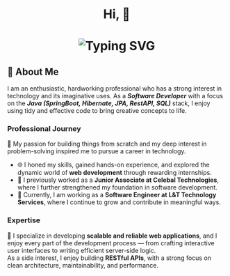 <h1 align="center">
  Hi, 👋
</h1>

<h1 align="center">
  <img src="https://readme-typing-svg.herokuapp.com?font=Noto+Sans+Mono&pause=1000&color=ff9100fd&random=false&width=435&lines=I'm+Radha+Kumari;A+Software+Engineer;A+Java+Developer" alt="Typing SVG" />
</h1>

## 🚀 About Me

I am an enthusiastic, hardworking professional who has a strong interest in technology and its imaginative uses. As a *__Software Developer__* with a focus on the *__Java (SpringBoot, Hibernate, JPA, RestAPI, SQL)__* stack, I enjoy using tidy and effective code to bring creative concepts to life.

### Professional Journey

 🔧 My passion for building things from scratch and my deep interest in problem-solving inspired me to pursue a career in technology.  
- 🌐 I honed my skills, gained hands-on experience, and explored the dynamic world of **web development** through rewarding internships.  
- 💼 I previously worked as a **Junior Associate at Celebal Technologies**, where I further strengthened my foundation in software development.  
- 🚀 Currently, I am working as a **Software Engineer at L&T Technology Services**, where I continue to grow and contribute in meaningful ways.


### Expertise

🧠 I specialize in developing **scalable and reliable web applications**, and I enjoy every part of the development process — from crafting interactive user interfaces to writing efficient server-side logic.  
As a side interest, I enjoy building **RESTful APIs**, with a strong focus on clean architecture, maintainability, and performance.
